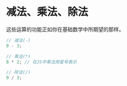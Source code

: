 # 减法、乘法、除法

这些运算的功能正如你在基础数学中所期望的那样。

```js
// 减法(-)
9 - 3;
```

```js
// 乘法(*)
8 * 2; // 在JS中乘法用星号表示
```

```js
// 除法(/)
9 / 3;
```
